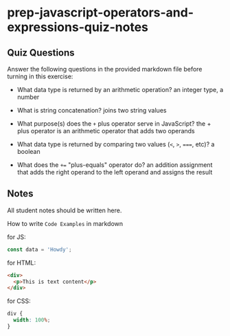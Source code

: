 # prep-javascript-operators-and-expressions-quiz-notes

## Quiz Questions

Answer the following questions in the provided markdown file before turning in this exercise:

- What data type is returned by an arithmetic operation?
  an integer type, a number

- What is string concatenation?
  joins two string values

- What purpose(s) does the `+` plus operator serve in JavaScript?
  the + plus operator is an arithmetic operator that adds two operands

- What data type is returned by comparing two values (`<`, `>`, `===`, etc)?
  a boolean

- What does the `+=` "plus-equals" operator do?
  an addition assignment that adds the right operand to the left operand and assigns the result

## Notes

All student notes should be written here.

How to write `Code Examples` in markdown

for JS:

```javascript
const data = 'Howdy';
```

for HTML:

```html
<div>
  <p>This is text content</p>
</div>
```

for CSS:

```css
div {
  width: 100%;
}
```
